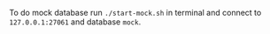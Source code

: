 To do mock database run `./start-mock.sh` in terminal and connect to `127.0.0.1:27061` and database `mock`.
